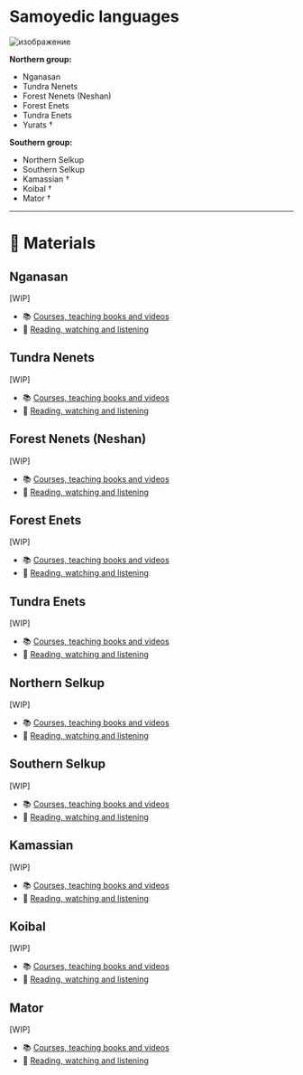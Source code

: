 # Samoyedic languages
![изображение](https://github.com/JustARyo/UralicsOfRussia/assets/31369233/b3426841-ad78-42d0-a5e0-e3cb74266d4c)

__Northern group:__
- Nganasan
- Tundra Nenets
- Forest Nenets (Neshan)
- Forest Enets
- Tundra Enets
- Yurats †

__Southern group:__
- Northern Selkup
- Southern Selkup
- Kamassian †
- Koibal †
- Mator †

***

# 📖 Materials

## Nganasan
[WIP]

- 📚 [Courses, teaching books and videos]()
- 🍿 [Reading, watching and listening]()

## Tundra Nenets
[WIP]

- 📚 [Courses, teaching books and videos]()
- 🍿 [Reading, watching and listening]()

## Forest Nenets (Neshan)
[WIP]

- 📚 [Courses, teaching books and videos]()
- 🍿 [Reading, watching and listening]()

## Forest Enets
[WIP]

- 📚 [Courses, teaching books and videos]()
- 🍿 [Reading, watching and listening]()

## Tundra Enets
[WIP]

- 📚 [Courses, teaching books and videos]()
- 🍿 [Reading, watching and listening]()

## Northern Selkup
[WIP]

- 📚 [Courses, teaching books and videos]()
- 🍿 [Reading, watching and listening]()

## Southern Selkup
[WIP]

- 📚 [Courses, teaching books and videos]()
- 🍿 [Reading, watching and listening]()

## Kamassian
[WIP]

- 📚 [Courses, teaching books and videos]()
- 🍿 [Reading, watching and listening]()

## Koibal
[WIP]

- 📚 [Courses, teaching books and videos]()
- 🍿 [Reading, watching and listening]()

## Mator
[WIP]

- 📚 [Courses, teaching books and videos]()
- 🍿 [Reading, watching and listening]()
